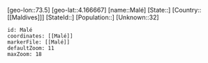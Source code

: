 ﻿---
location: [4.166667,73.5]
mapzoom: [7,12] 
mapmarker: city 
type: City
tags:
- geo/City


SpocWebEntityId: 35975
isDeleted: false
confidential: public

---
[geo-lon::73.5]
[geo-lat::4.166667]
[name::Malé]
[State::]
[Country::[[Maldives]]]
[StateId::]
[Population::]
[Unknown::32]


```leaflet
id: Malé
coordinates: [[Malé]]
markerFile: [[Malé]]
defaultZoom: 11 
maxZoom: 18
```
